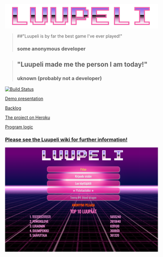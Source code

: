 ![](https://github.com/luupeli/luupeli/blob/master/docs/images/luupeli-hotpink-logo.png)
> ##"Luupeli is by far the best game I've ever played!"
> ### some anonymous developer

> ## "Luupeli made me the person I am today!"
> ### uknown (probably not a developer)

[![Build 
Status](https://travis-ci.org/luupeli/luupeli.svg?branch=master)](https://travis-ci.org/luupeli/luupeli)

[Demo presentation](https://docs.google.com/presentation/d/1KM55mybWX6Kvc9l4wOJiYRdYG7cqD0-X4VcanjF5XzI/edit?usp=sharing)

[Backlog](https://docs.google.com/spreadsheets/d/1b66WPYF05FefrFPH069sPz5Ew2VdkUd1fpNZGQjryEQ/edit?usp=sharing)

[The project on Heroku](http://luupeli.herokuapp.com/)

[Program logic](logic.md)

### [Please see the Luupeli wiki for further information!](https://github.com/luupeli/luupeli/wiki)

![](https://github.com/luupeli/luupeli/blob/master/docs/images/luupeli-home.png)
